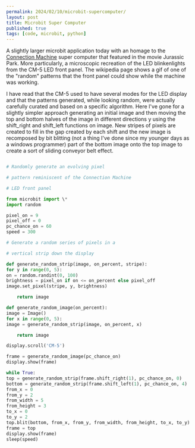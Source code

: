 ```yaml
---
permalink: 2024/02/10/microbit-supercomputer/
layout: post
title: Microbit Super Computer
published: true
tags: [code, microbit, python]
---
```


A slightly larger microbit application today with an homage to the [Connection Machine](https://en.wikipedia.org/wiki/Connection_Machine)
super computer that featured in the movie Jurassic Park. More particularly, a microscopic recreation of the LED blinkenlights
from the CM-5 LED front panel. The wikipedia page shows a gif of one of the "random" patterns that the front panel could show while
the machine was working.

I have read that the CM-5 used to have several modes for the LED display and that the patterns generated, while looking random,
were actually carefully curated and based on a specific algorithm. Here I've gone for a slightly simpler approach
generating an initial image and then moving the top and bottom halves of the image in different directions y using the shift_right
and shift_left functions on image. New stripes of pixels are created to fill in the gap created by each shift and the new image
is recomposed by bit blitting (not a thing I've done since my younger days as a windows programmer) part of the bottom image
onto the top image to create a sort of sliding conveyor belt effect.

```python

# Randomly generate an evolving pixel

# pattern reminiscent of the Connection Machine

# LED front panel

from microbit import \*
import random

pixel_on = 9
pixel_off = 0
pc_chance_on = 60
speed = 300

# Generate a random series of pixels in a

# vertical strip down the display

def generate_random_strip(image, on_percent, stripe):
for y in range(0, 5):
on = random.randint(0, 100)
brightness = pixel_on if on <= on_percent else pixel_off
image.set_pixel(stripe, y, brightness)

    return image

def generate_random_image(on_percent):
image = Image()
for x in range(0, 5):
image = generate_random_strip(image, on_percent, x)

    return image

display.scroll('CM-5')

frame = generate_random_image(pc_chance_on)
display.show(frame)

while True:
top = generate_random_strip(frame.shift_right(1), pc_chance_on, 0)
bottom = generate_random_strip(frame.shift_left(1), pc_chance_on, 4)
from_x = 0
from_y = 2
from_width = 5
from_height = 3
to_x = 0
to_y = 2
top.blit(bottom, from_x, from_y, from_width, from_height, to_x, to_y)
frame = top
display.show(frame)
sleep(speed)

```
